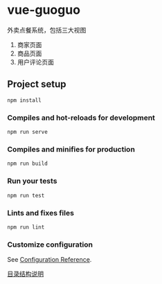 # vue-guoguo

外卖点餐系统，包括三大视图
1. 商家页面
2. 商品页面
3. 用户评论页面




## Project setup
```
npm install
```

### Compiles and hot-reloads for development
```
npm run serve
```

### Compiles and minifies for production
```
npm run build
```

### Run your tests
```
npm run test
```

### Lints and fixes files
```
npm run lint
```

### Customize configuration
See [Configuration Reference](https://cli.vuejs.org/config/).

[目录结构说明](https://blog.csdn.net/m0_37057454/article/details/82433224)

